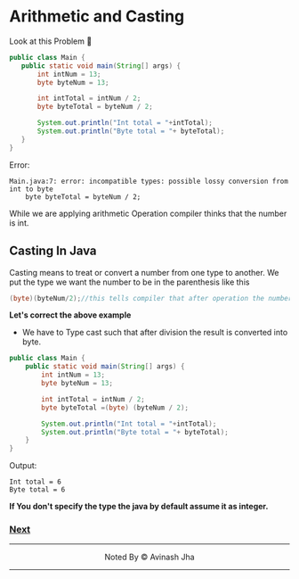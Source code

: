 # Arithmetic and Casting

Look at this Problem 💯

```java
public class Main {
   public static void main(String[] args) {
       int intNum = 13;
       byte byteNum = 13;

       int intTotal = intNum / 2;
       byte byteTotal = byteNum / 2;

       System.out.println("Int total = "+intTotal);
       System.out.println("Byte total = "+ byteTotal);
   }
}
```

Error:

```error
Main.java:7: error: incompatible types: possible lossy conversion from int to byte
	byte byteTotal = byteNum / 2;

```

While we are applying arithmetic Operation compiler thinks that the number is int.

## Casting In Java

Casting means to treat or convert a number from one type to another. We put the type we want the number to be in the parenthesis like this

```java
(byte)(byteNum/2);//this tells compiler that after operation the number returned is of byte type
```

**Let's correct the above example**

- We have to Type cast such that after division the result is converted into byte.

```java
public class Main {
    public static void main(String[] args) {
        int intNum = 13;
        byte byteNum = 13;

        int intTotal = intNum / 2;
        byte byteTotal =(byte) (byteNum / 2);

        System.out.println("Int total = "+intTotal);
        System.out.println("Byte total = "+ byteTotal);
    }
}
```

Output:

```
Int total = 6
Byte total = 6
```

**If You don't specify the type the java by default assume it as integer.**

### [Next](./floating.md)

<hr/>
<p align="center"> Noted By &copy Avinash Jha</p>
<hr/>
